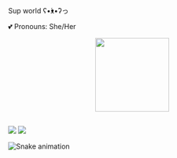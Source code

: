 Sup world ʕ•́ᴥ•̀ʔっ

💕 Pronouns: She/Her

<div align="center">
  <a href="https://github.com/nalablacktrava">
  <img height="150em" src="https://github-readme-stats.vercel.app/api?username=nalablacktrava&show_icons=true&theme=dark&include_all_commits=true&count_private=true"/>
</div>

  ##
  
  <div>  
    <a href = "mailto:joaovictor070102@gmail.com"><img src="https://img.shields.io/badge/-Gmail-%23333?style=for-the-badge&logo=gmail&logoColor=white" target="_blank"></a>
    <a href="https://www.linkedin.com/in/nala-ayaba-b77771196/" target="_blank"><img src="https://img.shields.io/badge/-LinkedIn-%230077B5?style=for-the-badge&logo=linkedin&logoColor=white" target="_blank"></a> 

  
  ![Snake animation](https://github.com/nalablacktrava/nalablacktrava/blob/output/github-contribution-grid-snake.svg)

  </div>
